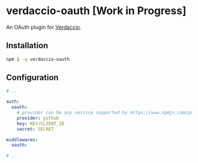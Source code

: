 # verdaccio-oauth [Work in Progress] #
An OAuth plugin for [Verdaccio](https://github.com/verdaccio/verdaccio).

## Installation ##
```sh
npm i -g verdaccio-oauth
```

## Configuration ##
```yaml
#...

auth:
  oauth:
    # provider can be any service supported by https://www.npmjs.com/package/grant
    provider: github
    key: KEY/CLIENT_ID
    secret: SECRET

middlewares:
  oauth:

# ...
```
